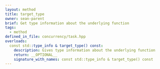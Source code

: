 ```yaml
---
layout: method
title: target_type
owner: sean-parent
brief: Get type information about the underlying function
tags:
  - method
defined_in_file: concurrency/task.hpp
overloads:
  const std::type_info & target_type() const:
    description: Gives type information about the underlying function
    return: __OPTIONAL__
    signature_with_names: const std::type_info & target_type() const
---
```

